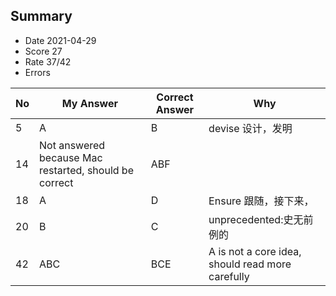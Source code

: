 ## Summary
- Date 2021-04-29
- Score 27
- Rate 37/42
- Errors


| No | My Answer | Correct Answer | Why |
|----|-----------|----------------|-----|
| 5| A        | B              |  devise 设计，发明 |
| 14 | Not answered because Mac restarted, should be correct    | ABF             |     |
| 18 | A       | D              | Ensure 跟随，接下来，|
| 20 | B     | C         |  unprecedented:史无前例的 |
| 42 | ABC      | BCE          | A is not a core idea, should read more carefully|

